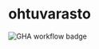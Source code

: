 # ohtuvarasto

![GHA workflow badge](https://github.com/Lepardi/ohtuvarasto/workflows/CI/badge.svg)
